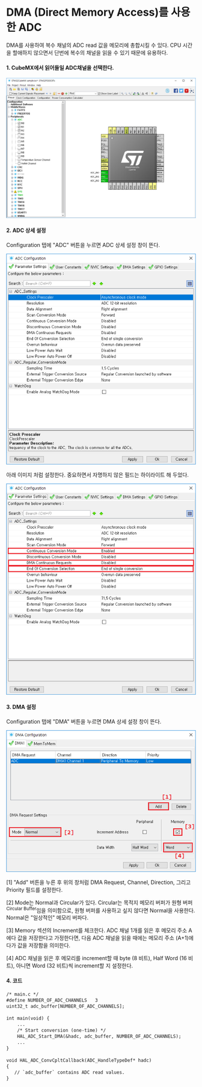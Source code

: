 # DMA (Direct Memory Access)를 사용한 ADC
DMA를 사용하여 복수 채널의 ADC read 값을 메모리에 총합시킬 수 있다. CPU 시간을 할애하지 않으면서 단번에 복수의 채널을
읽을 수 있기 때문에 유용하다.

#### 1. CubeMX에서 읽어들일 ADC채널을 선택한다.

![](images/adc-dma-010.PNG)

#### 2. ADC 상세 설정
Configuration 탭에 "ADC" 버튼을 누르면 ADC 상세 설정 창이 뜬다.

![](images/adc-dma-020.PNG)

아래 이미지 처럼 설정한다. 중요하면서 자명하지 않은 필드는 하이라이트 해 두었다.

![](images/adc-dma-030.PNG)

#### 3. DMA 설정
Configuration 탭에 "DMA" 버튼을 누르면 DMA 상세 설정 창이 뜬다.

![](images/adc-dma-040.PNG)

[1] "Add" 버튼을 누른 후 위의 창처럼 DMA Request, Channel, Direction, 그리고 Priority 필드를 설정한다.

[2] Mode는 Normal과 Circular가 있다. Circular는 목적지 메모리 버퍼가 원형 버퍼<sup>Circular Buffer</sup>임을
의미함으로, 원형 버퍼를 사용하고 싶지 않다면 Normal을 사용한다. Normal은 "일상적인" 메모리 버파다.

[3] Memory 섹션의 Increment를 체크한다. ADC 채널 1개를 읽은 후 메모리 주소 A에다 값을 저장한다고 가정한다면,
다음 ADC 채널을 읽을 때에는 메모리 주소 (A+1)에다가 값을 저장함을 의미한다.

[4] ADC 채널을 읽은 후 메모리를 increment할 때 byte (8 비트), Half Word (16 비트), 아니면 Word (32 비트)씩
increment할 지 설정한다.

#### 4. 코드
````
/* main.c */
#define NUMBER_OF_ADC_CHANNELS   3
uint32_t adc_buffer[NUMBER_OF_ADC_CHANNELS];

int main(void) {
    ...
    /* Start conversion (one-time) */
    HAL_ADC_Start_DMA(&hadc, adc_buffer, NUMBER_OF_ADC_CHANNELS);
    ...
}

void HAL_ADC_ConvCpltCallback(ADC_HandleTypeDef* hadc)
{
   // `adc_buffer` contains ADC read values.
}
````
